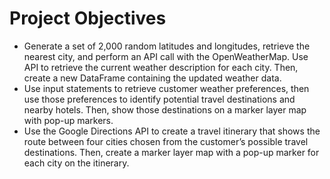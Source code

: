 # Project Objectives

- Generate a set of 2,000 random latitudes and longitudes, retrieve the nearest city, and perform an API call with the OpenWeatherMap. Use API to retrieve the current weather description for each city. Then, create a new DataFrame containing the updated weather data.
- Use input statements to retrieve customer weather preferences, then use those preferences to identify potential travel destinations and nearby hotels. Then, show those destinations on a marker layer map with pop-up markers.
- Use the Google Directions API to create a travel itinerary that shows the route between four cities chosen from the customer’s possible travel destinations. Then, create a marker layer map with a pop-up marker for each city on the itinerary.
